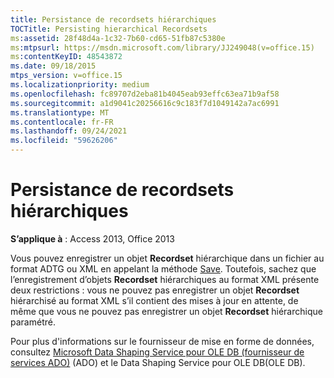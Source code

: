 ```yaml
---
title: Persistance de recordsets hiérarchiques
TOCTitle: Persisting hierarchical Recordsets
ms:assetid: 28f48d4a-1c32-7b60-cd65-51fb87c5380e
ms:mtpsurl: https://msdn.microsoft.com/library/JJ249048(v=office.15)
ms:contentKeyID: 48543872
ms.date: 09/18/2015
mtps_version: v=office.15
ms.localizationpriority: medium
ms.openlocfilehash: fc89707d2eba81b4045eab93effc63ea71b9af58
ms.sourcegitcommit: a1d9041c20256616c9c183f7d1049142a7ac6991
ms.translationtype: MT
ms.contentlocale: fr-FR
ms.lasthandoff: 09/24/2021
ms.locfileid: "59626206"
---
```

# <a name="persisting-hierarchical-recordsets"></a>Persistance de recordsets hiérarchiques

**S’applique à** : Access 2013, Office 2013

Vous pouvez enregistrer un objet **Recordset** hiérarchique dans un fichier au format ADTG ou XML en appelant la méthode [Save](save-method-ado.md). Toutefois, sachez que l’enregistrement d’objets **Recordset** hiérarchiques au format XML présente deux restrictions : vous ne pouvez pas enregistrer un objet **Recordset** hiérarchisé au format XML s’il contient des mises à jour en attente, de même que vous ne pouvez pas enregistrer un objet **Recordset** hiérarchique paramétré.

Pour plus d'informations sur le fournisseur de mise en forme de données, consultez [Microsoft Data Shaping Service pour OLE DB (fournisseur de services ADO)](microsoft-data-shaping-service-for-ole-db-ado-service-provider.md) (ADO) et le Data Shaping Service pour OLE DB(OLE DB).

